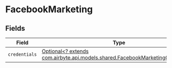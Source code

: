 # FacebookMarketing


## Fields

| Field                                                                                                                                 | Type                                                                                                                                  | Required                                                                                                                              | Description                                                                                                                           |
| ------------------------------------------------------------------------------------------------------------------------------------- | ------------------------------------------------------------------------------------------------------------------------------------- | ------------------------------------------------------------------------------------------------------------------------------------- | ------------------------------------------------------------------------------------------------------------------------------------- |
| `credentials`                                                                                                                         | [Optional<? extends com.airbyte.api.models.shared.FacebookMarketingCredentials>](../../models/shared/FacebookMarketingCredentials.md) | :heavy_minus_sign:                                                                                                                    | N/A                                                                                                                                   |